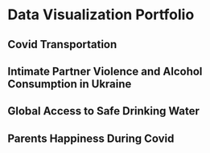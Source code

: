 # Data Visualization Portfolio

## Covid Transportation

## Intimate Partner Violence and Alcohol Consumption in Ukraine

## Global Access to Safe Drinking Water

## Parents Happiness During Covid
